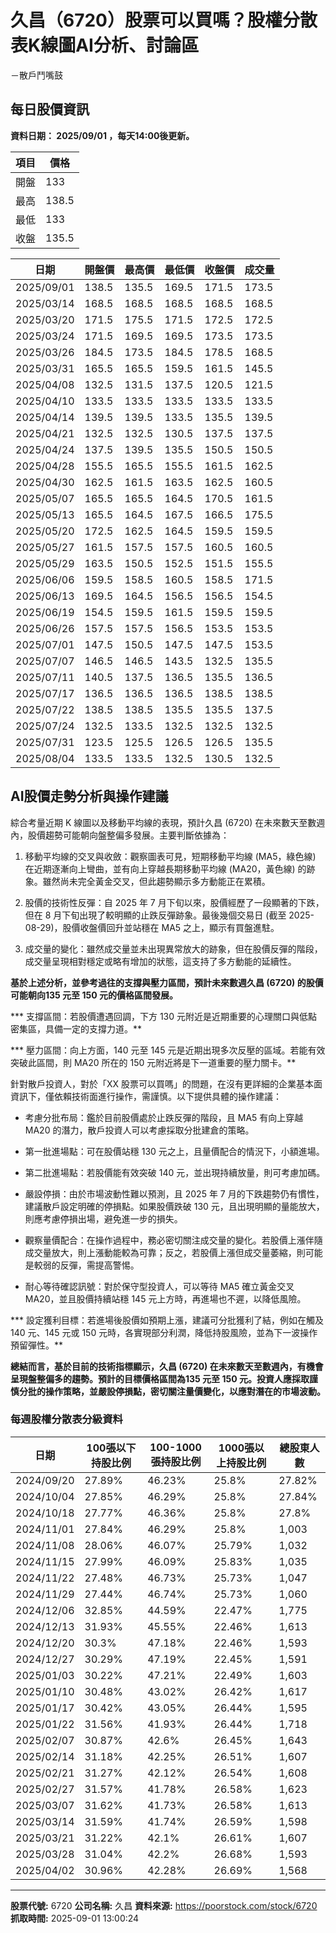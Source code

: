 # 久昌（6720）股票可以買嗎？股權分散表K線圖AI分析、討論區
－散戶鬥嘴鼓

## 每日股價資訊

**資料日期： 2025/09/01 ，每天14:00後更新。**

| 項目 | 價格 |
|------|------|
| 開盤 | 133 |
| 最高 | 138.5 |
| 最低 | 133 |
| 收盤 | 135.5 |

| 日期 | 開盤價 | 最高價 | 最低價 | 收盤價 | 成交量 |
|------|--------|--------|--------|--------|--------|
| 2025/09/01 | 138.5 | 135.5 | 169.5 | 171.5 | 173.5 |
| 2025/03/14 | 168.5 | 168.5 | 168.5 | 168.5 | 168.5 |
| 2025/03/20 | 171.5 | 175.5 | 171.5 | 172.5 | 172.5 |
| 2025/03/24 | 171.5 | 169.5 | 169.5 | 173.5 | 173.5 |
| 2025/03/26 | 184.5 | 173.5 | 184.5 | 178.5 | 168.5 |
| 2025/03/31 | 165.5 | 165.5 | 159.5 | 161.5 | 145.5 |
| 2025/04/08 | 132.5 | 131.5 | 137.5 | 120.5 | 121.5 |
| 2025/04/10 | 133.5 | 133.5 | 133.5 | 133.5 | 133.5 |
| 2025/04/14 | 139.5 | 139.5 | 133.5 | 135.5 | 139.5 |
| 2025/04/21 | 132.5 | 132.5 | 130.5 | 137.5 | 137.5 |
| 2025/04/24 | 137.5 | 139.5 | 135.5 | 150.5 | 150.5 |
| 2025/04/28 | 155.5 | 165.5 | 155.5 | 161.5 | 162.5 |
| 2025/04/30 | 162.5 | 161.5 | 163.5 | 162.5 | 160.5 |
| 2025/05/07 | 165.5 | 165.5 | 164.5 | 170.5 | 161.5 |
| 2025/05/13 | 165.5 | 164.5 | 167.5 | 166.5 | 175.5 |
| 2025/05/20 | 172.5 | 162.5 | 164.5 | 159.5 | 159.5 |
| 2025/05/27 | 161.5 | 157.5 | 157.5 | 160.5 | 160.5 |
| 2025/05/29 | 163.5 | 150.5 | 152.5 | 151.5 | 155.5 |
| 2025/06/06 | 159.5 | 158.5 | 160.5 | 158.5 | 171.5 |
| 2025/06/13 | 169.5 | 164.5 | 156.5 | 156.5 | 154.5 |
| 2025/06/19 | 154.5 | 159.5 | 161.5 | 159.5 | 159.5 |
| 2025/06/26 | 157.5 | 157.5 | 156.5 | 153.5 | 153.5 |
| 2025/07/01 | 147.5 | 150.5 | 147.5 | 147.5 | 153.5 |
| 2025/07/07 | 146.5 | 146.5 | 143.5 | 132.5 | 135.5 |
| 2025/07/11 | 140.5 | 137.5 | 136.5 | 135.5 | 136.5 |
| 2025/07/17 | 136.5 | 136.5 | 136.5 | 138.5 | 138.5 |
| 2025/07/22 | 138.5 | 138.5 | 135.5 | 135.5 | 137.5 |
| 2025/07/24 | 132.5 | 133.5 | 132.5 | 132.5 | 132.5 |
| 2025/07/31 | 123.5 | 125.5 | 126.5 | 126.5 | 135.5 |
| 2025/08/04 | 133.5 | 133.5 | 132.5 | 130.5 | 132.5 |

## AI股價走勢分析與操作建議

綜合考量近期 K 線圖以及移動平均線的表現，預計久昌 (6720) 在未來數天至數週內，股價趨勢可能朝向盤整偏多發展。主要判斷依據為：

1.  移動平均線的交叉與收斂：觀察圖表可見，短期移動平均線 (MA5，綠色線) 在近期逐漸向上彎曲，並有向上穿越長期移動平均線 (MA20，黃色線) 的跡象。雖然尚未完全黃金交叉，但此趨勢顯示多方動能正在累積。

2.  股價的技術性反彈：自 2025 年 7 月下旬以來，股價經歷了一段顯著的下跌，但在 8 月下旬出現了較明顯的止跌反彈跡象。最後幾個交易日 (截至 2025-08-29)，股價收盤價回升並站穩在 MA5 之上，顯示有買盤進駐。

3.  成交量的變化：雖然成交量並未出現異常放大的跡象，但在股價反彈的階段，成交量呈現相對穩定或略有增加的狀態，這支持了多方動能的延續性。

**基於上述分析，並參考過往的支撐與壓力區間，預計未來數週久昌 (6720) 的股價可能朝向135 元至 150 元的價格區間發展。**

***   支撐區間：若股價遭遇回調，下方 130 元附近是近期重要的心理關口與低點密集區，具備一定的支撐力道。**

***   壓力區間：向上方面，140 元至 145 元是近期出現多次反壓的區域。若能有效突破此區間，則 MA20 所在的 150 元附近將是下一道重要的壓力關卡。**

針對散戶投資人，對於「XX 股票可以買嗎」的問題，在沒有更詳細的企業基本面資訊下，僅依賴技術面進行操作，需謹慎。以下提供具體的操作建議：

*   考慮分批布局：鑑於目前股價處於止跌反彈的階段，且 MA5 有向上穿越 MA20 的潛力，散戶投資人可以考慮採取分批建倉的策略。

*   第一批進場點：可在股價站穩 130 元之上，且量價配合的情況下，小額進場。

*   第二批進場點：若股價能有效突破 140 元，並出現持續放量，則可考慮加碼。

*   嚴設停損：由於市場波動性難以預測，且 2025 年 7 月的下跌趨勢仍有慣性，建議散戶設定明確的停損點。如果股價跌破 130 元，且出現明顯的量能放大，則應考慮停損出場，避免進一步的損失。

*   觀察量價配合：在操作過程中，務必密切關注成交量的變化。若股價上漲伴隨成交量放大，則上漲動能較為可靠；反之，若股價上漲但成交量萎縮，則可能是較弱的反彈，需提高警惕。

*   耐心等待確認訊號：對於保守型投資人，可以等待 MA5 確立黃金交叉 MA20，並且股價持續站穩 145 元上方時，再進場也不遲，以降低風險。

***   設定獲利目標：若進場後股價如預期上漲，建議可分批獲利了結，例如在觸及 140 元、145 元或 150 元時，各實現部分利潤，降低持股風險，並為下一波操作預留彈性。**

**總結而言，基於目前的技術指標顯示，久昌 (6720) 在未來數天至數週內，有機會呈現盤整偏多的趨勢。預計的目標價格區間為135 元至 150 元。投資人應採取謹慎分批的操作策略，並嚴設停損點，密切關注量價變化，以應對潛在的市場波動。**

### 每週股權分散表分級資料

| 日期 | 100張以下持股比例 | 100-1000張持股比例 | 1000張以上持股比例 | 總股東人數 |
|------|-------------------|--------------------|--------------------|----------|
| 2024/09/20 | 27.89% | 46.23% | 25.8% | 27.82% |
| 2024/10/04 | 27.85% | 46.29% | 25.8% | 27.84% |
| 2024/10/18 | 27.77% | 46.36% | 25.8% | 27.8% |
| 2024/11/01 | 27.84% | 46.29% | 25.8% | 1,003 |
| 2024/11/08 | 28.06% | 46.07% | 25.79% | 1,032 |
| 2024/11/15 | 27.99% | 46.09% | 25.83% | 1,035 |
| 2024/11/22 | 27.48% | 46.73% | 25.73% | 1,047 |
| 2024/11/29 | 27.44% | 46.74% | 25.73% | 1,060 |
| 2024/12/06 | 32.85% | 44.59% | 22.47% | 1,775 |
| 2024/12/13 | 31.93% | 45.55% | 22.46% | 1,613 |
| 2024/12/20 | 30.3% | 47.18% | 22.46% | 1,593 |
| 2024/12/27 | 30.29% | 47.19% | 22.45% | 1,591 |
| 2025/01/03 | 30.22% | 47.21% | 22.49% | 1,603 |
| 2025/01/10 | 30.48% | 43.02% | 26.42% | 1,617 |
| 2025/01/17 | 30.42% | 43.05% | 26.44% | 1,595 |
| 2025/01/22 | 31.56% | 41.93% | 26.44% | 1,718 |
| 2025/02/07 | 30.87% | 42.6% | 26.45% | 1,643 |
| 2025/02/14 | 31.18% | 42.25% | 26.51% | 1,607 |
| 2025/02/21 | 31.27% | 42.12% | 26.54% | 1,608 |
| 2025/02/27 | 31.57% | 41.78% | 26.58% | 1,623 |
| 2025/03/07 | 31.62% | 41.73% | 26.58% | 1,613 |
| 2025/03/14 | 31.59% | 41.74% | 26.59% | 1,598 |
| 2025/03/21 | 31.22% | 42.1% | 26.61% | 1,607 |
| 2025/03/28 | 31.04% | 42.2% | 26.68% | 1,593 |
| 2025/04/02 | 30.96% | 42.28% | 26.69% | 1,568 |

---

**股票代號:** 6720
**公司名稱:** 久昌
**資料來源:** https://poorstock.com/stock/6720
**抓取時間:** 2025-09-01 13:00:24